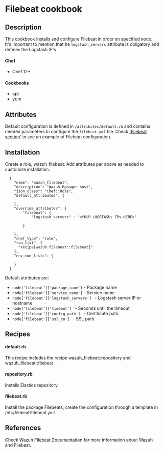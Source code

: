 # Filebeat cookbook

## Description
This cookbook installs and configure Filebeat in order on specified node. It's important to mention that he ```logstash_servers``` attribute is obligatory and defines the Logstash IP's

#### Chef
- Chef 12+

#### Cookbooks
- apt
- yum

Attributes
----------

Default configuration is defined in ```/attributes/default.rb``` and contains needed parameters to configure the ```filebeat.yml``` file. Check ['Filebeat section'](https://raw.githubusercontent.com/wazuh/wazuh/3.9/extensions/filebeat/filebeat.yml) to see an example of Filebeat configuration.

## Installation

Create a role, wazuh_filebeat. Add attributes per above as needed to customize installation.



```
  {
    "name": "wazuh_filebeat",
    "description": "Wazuh Manager host",
    "json_class": "Chef::Role",
    "default_attributes": {

    },
    "override_attributes": {
    	"filebeat": {
    		"logstash_servers" : "<YOUR LOGSTASHs IPs HERE>"
    		
    	}

    },
    "chef_type": "role",
    "run_list": [
      "recipe[wazuh_filebeat::filebeat]"
    ],
    "env_run_lists": {

    }
  }
```

Default attributes are: 

* `node['filebeat']['package_name']` - Package name
* `node['filebeat']['service_name']` - Service name
* `node['filebeat']['logstash_servers'] ` - Logstash server IP or hostname
* `node['filebeat']['timeout'] ` - Seconds until the timeout
* `node['filebeat']['config_path'] ` - Certificate path.
* `node['filebeat']['ssl_ca'] ` - SSL path.



Recipes
-------

#### default.rb

This recipe includes the recipe wazuh_filebeat::repository and wazuh_filebeat::filebeat

#### repository.rb

Installs Elastics repository.

#### filebeat.rb

Install the package Filebeats, create the configuration through a template in /etc/filebeat/filebeat.yml

## References

Check [Wazuh Filebeat Documentation](https://documentation.wazuh.com/current/installation-guide/installing-wazuh-server/wazuh_server_rpm.html#installing-filebeat) for more information about Wazuh and Filebeat.